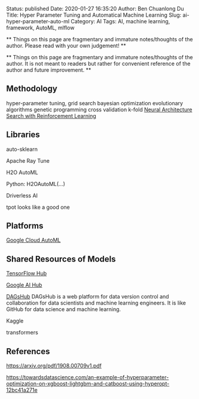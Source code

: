 Status: published
Date: 2020-01-27 16:35:20
Author: Ben Chuanlong Du
Title: Hyper Parameter Tuning and Automatical Machine Learning
Slug: ai-hyper-parameter-auto-ml
Category: AI
Tags: AI, machine learning, framework, AutoML, mlflow

**
Things on this page are fragmentary and immature notes/thoughts of the author.
Please read with your own judgement!
**


**
Things on this page are
fragmentary and immature notes/thoughts of the author.
It is not meant to readers
but rather for convenient reference of the author and future improvement.
**

## Methodology

hyper-parameter tuning, 
grid search
bayesian optimization 
evolutionary algorithms
genetic programming
cross validation
k-fold 
[Neural Architecture Search with Reinforcement Learning](https://openreview.net/pdf?id=r1Ue8Hcxg)

## Libraries

auto-sklearn


Apache Ray Tune

H2O AutoML

Python: H2OAutoML(...)

Driverless AI


tpot looks like a good one

## Platforms

[Google Cloud AutoML](https://cloud.google.com/automl/)


## Shared Resources of Models

[TensorFlow Hub](https://www.tensorflow.org/hub)

[Google AI Hub](https://cloud.google.com/ai-hub/)

[DAGsHub](https://dagshub.com/)
DAGsHub is a web platform for data version control and collaboration for data scientists and machine learning engineers.
It is like GitHub for data science and machine learning.

Kaggle

transformers

## References

https://arxiv.org/pdf/1908.00709v1.pdf

https://towardsdatascience.com/an-example-of-hyperparameter-optimization-on-xgboost-lightgbm-and-catboost-using-hyperopt-12bc41a271e

